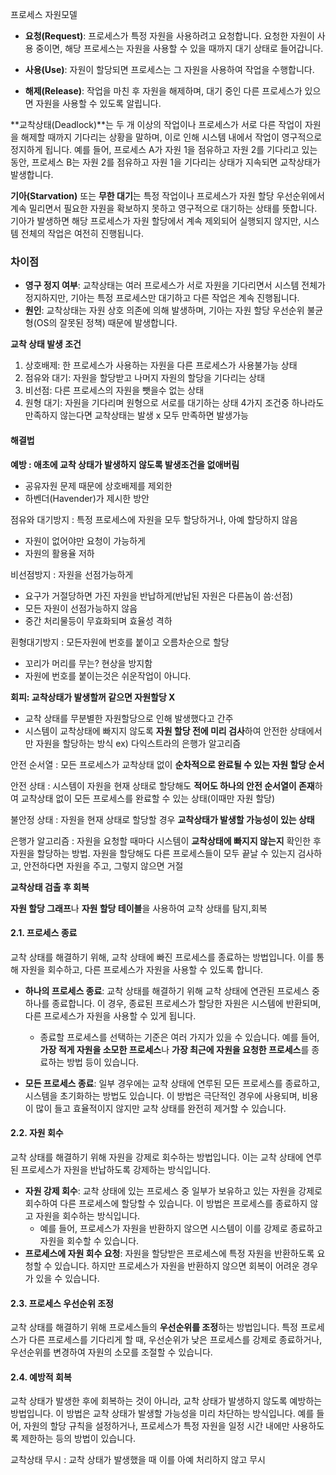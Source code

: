 
프로세스 자원모델
- **요청(Request)**: 프로세스가 특정 자원을 사용하려고 요청합니다. 요청한 자원이 사용 중이면, 해당 프로세스는 자원을 사용할 수 있을 때까지 대기 상태로 들어갑니다.
    
- **사용(Use)**: 자원이 할당되면 프로세스는 그 자원을 사용하여 작업을 수행합니다.
    
- **해제(Release)**: 작업을 마친 후 자원을 해제하며, 대기 중인 다른 프로세스가 있으면 자원을 사용할 수 있도록 알립니다.

**교착상태(Deadlock)**는 두 개 이상의 작업이나 프로세스가 서로 다른 작업이 자원을 해제할 때까지 기다리는 상황을 말하며, 이로 인해 시스템 내에서 작업이 영구적으로 정지하게 됩니다. 예를 들어, 프로세스 A가 자원 1을 점유하고 자원 2를 기다리고 있는 동안, 프로세스 B는 자원 2를 점유하고 자원 1을 기다리는 상태가 지속되면 교착상태가 발생합니다.

**기아(Starvation)** 또는 **무한 대기**는 특정 작업이나 프로세스가 자원 할당 우선순위에서 계속 밀리면서 필요한 자원을 확보하지 못하고 영구적으로 대기하는 상태를 뜻합니다. 기아가 발생하면 해당 프로세스가 자원 할당에서 계속 제외되어 실행되지 않지만, 시스템 전체의 작업은 여전히 진행됩니다.

### 차이점

- **영구 정지 여부**: 교착상태는 여러 프로세스가 서로 자원을 기다리면서 시스템 전체가 정지하지만, 기아는 특정 프로세스만 대기하고 다른 작업은 계속 진행됩니다.
- **원인**: 교착상태는 자원 상호 의존에 의해 발생하며, 기아는 자원 할당 우선순위 불균형(OS의 잘못된 정책) 때문에 발생합니다.

**교착 상태 발생 조건**
1. 상호배제: 한 프로세스가 사용하는 자원을 다른 프로세스가 사용불가능 상태
2. 점유와 대기: 자원을 할당받고 나머지 자원의 할당을 기다리는 상태
3. 비선점: 다른 프로세스의 자원을 뺏을수 없는 상태
4. 원형 대기: 자원을 기다리며 원형으로 서로를 대기하는 상태
4가지 조건중 하나라도 만족하지 않는다면 교착상태는 발생 x 모두 만족하면 발생가능

#### 해결법

**예방  : 애초에 교착 상태가 발생하지 않도록 발생조건을 없애버림**
- 공유자원 문제 때문에 상호배제를 제외한
- 하벤더(Havender)가 제시한 방안

점유와 대기방지 : 특정 프로세스에 자원을 모두 할당하거나, 아예 할당하지 않음
- 자원이 없어야만 요청이 가능하게
- 자원의 활용율 저하

비선점방지 : 자원을 선점가능하게 
- 요구가 거절당하면 가진 자원을 반납하게(반납된 자원은 다른놈이 씀:선점)
- 모든 자원이 선점가능하지 않음
- 중간 처리물등이 무효화되며 효율성 격하

횐형대기방지 : 모든자원에 번호를 붙이고 오름차순으로 할당
- 꼬리가 머리를 무는? 현상을 방지함 
- 자원에 번호를 붙이는것은 쉬운작업이 아니다.


**회피: 교착상태가 발생할꺼 같으면 자원할당 X** 

- 교착 상태를 무분별한 자원할당으로 인해 발생했다고 간주
- 시스템이 교착상태에 빠지지 않도록 **자원 할당 전에 미리 검사**하여 안전한 상태에서만 자원을 할당하는 방식 ex) 다익스트라의 은행가 알고리즘


안전 순서열 : 모든 프로세스가 교착상태 없이 **순차적으로 완료될 수 있는 자원 할당 순서**

안전 상태     : 시스템이 자원을 현재 상태로 할당해도 **적어도 하나의 안전 순서열이 존재**하여 교착상태 없이 모든 프로세스를 완료할 수 있는 상태(이때만 자원 할당)

불안정 상태 : 자원을 현재 상태로 할당할 경우 **교착상태가 발생할 가능성이 있는 상태**

은행가 알고리즘 : 자원을 요청할 때마다 시스템이 **교착상태에 빠지지 않는지** 확인한 후 자원을 할당하는 방법. 자원을 할당해도 다른 프로세스들이 모두 끝날 수 있는지 검사하고, 안전하다면 자원을 주고, 그렇지 않으면 거절


**교착상태 검출 후 회복**

**자원 할당 그래프**나 **자원 할당 테이블**을 사용하여 교착 상태를 탐지,회복

#### 2.1. **프로세스 종료**

교착 상태를 해결하기 위해, 교착 상태에 빠진 프로세스를 종료하는 방법입니다. 이를 통해 자원을 회수하고, 다른 프로세스가 자원을 사용할 수 있도록 합니다.

- **하나의 프로세스 종료**: 교착 상태를 해결하기 위해 교착 상태에 연관된 프로세스 중 하나를 종료합니다. 이 경우, 종료된 프로세스가 할당한 자원은 시스템에 반환되며, 다른 프로세스가 자원을 사용할 수 있게 됩니다.
    
    - 종료할 프로세스를 선택하는 기준은 여러 가지가 있을 수 있습니다. 예를 들어, **가장 적게 자원을 소모한 프로세스**나 **가장 최근에 자원을 요청한 프로세스**를 종료하는 방법 등이 있습니다.
- **모든 프로세스 종료**: 일부 경우에는 교착 상태에 연루된 모든 프로세스를 종료하고, 시스템을 초기화하는 방법도 있습니다. 이 방법은 극단적인 경우에 사용되며, 비용이 많이 들고 효율적이지 않지만 교착 상태를 완전히 제거할 수 있습니다.
    

#### 2.2. **자원 회수**

교착 상태를 해결하기 위해 자원을 강제로 회수하는 방법입니다. 이는 교착 상태에 연루된 프로세스가 자원을 반납하도록 강제하는 방식입니다.

- **자원 강제 회수**: 교착 상태에 있는 프로세스 중 일부가 보유하고 있는 자원을 강제로 회수하여 다른 프로세스에 할당할 수 있습니다. 이 방법은 프로세스를 종료하지 않고 자원을 회수하는 방식입니다.
    - 예를 들어, 프로세스가 자원을 반환하지 않으면 시스템이 이를 강제로 종료하고 자원을 회수할 수 있습니다.
- **프로세스에 자원 회수 요청**: 자원을 할당받은 프로세스에 특정 자원을 반환하도록 요청할 수 있습니다. 하지만 프로세스가 자원을 반환하지 않으면 회복이 어려운 경우가 있을 수 있습니다.

#### 2.3. **프로세스 우선순위 조정**

교착 상태를 해결하기 위해 프로세스들의 **우선순위를 조정**하는 방법입니다. 특정 프로세스가 다른 프로세스를 기다리게 할 때, 우선순위가 낮은 프로세스를 강제로 종료하거나, 우선순위를 변경하여 자원의 소모를 조절할 수 있습니다.

#### 2.4. **예방적 회복**

교착 상태가 발생한 후에 회복하는 것이 아니라, 교착 상태가 발생하지 않도록 예방하는 방법입니다. 이 방법은 교착 상태가 발생할 가능성을 미리 차단하는 방식입니다. 예를 들어, 자원의 할당 규칙을 설정하거나, 프로세스가 특정 자원을 일정 시간 내에만 사용하도록 제한하는 등의 방법이 있습니다.



교착상태 무시 : 교착 상태가 발생했을 때 이를 아예 처리하지 않고 무시